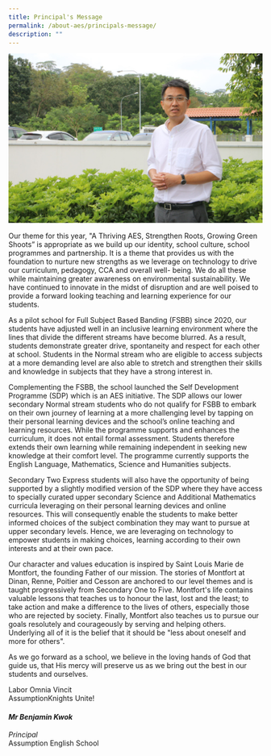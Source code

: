 ```yaml
---
title: Principal's Message
permalink: /about-aes/principals-message/
description: ""
---
```

![Mr Benjamin Kwok, Principal, Assumption English School](/images/Mr%20Benjamin%20Kwok.jpeg)

Our theme for this year, "A Thriving AES, Strengthen Roots, Growing Green Shoots” is appropriate as we build up our identity, school culture, school programmes and partnership. It is a theme that provides us with the foundation to nurture new strengths as we leverage on technology to drive our curriculum, pedagogy, CCA and overall well- being. We do all these while maintaining greater awareness on environmental sustainability. We have continued to innovate in the midst of disruption and are well poised to provide a forward looking teaching and learning experience for our students.  

As a pilot school for Full Subject Based Banding (FSBB) since 2020, our students have adjusted well in an inclusive learning environment where the lines that divide the different streams have become blurred. As a result, students demonstrate greater drive, spontaneity and respect for each other at school. Students in the Normal stream who are eligible to access subjects at a more demanding level are also able to stretch and strengthen their skills and knowledge in subjects that they have a strong interest in.  

Complementing the FSBB, the school launched the Self Development Programme (SDP) which is an AES initiative. The SDP allows our lower secondary Normal stream students who do not qualify for FSBB to embark on their own journey of learning at a more challenging level by tapping on their personal learning devices and the school’s online teaching and learning resources. While the programme supports and enhances the curriculum, it does not entail formal assessment. Students therefore extends their own learning while remaining independent in seeking new knowledge at their comfort level. The programme currently supports the English Language, Mathematics, Science and Humanities subjects.

Secondary Two Express students will also have the opportunity of being supported by a slightly modified version of the SDP where they have access to specially curated upper secondary Science and Additional Mathematics curricula leveraging on their personal learning devices and online resources. This will consequently enable the students to make better informed choices of the subject combination they may want to pursue at upper secondary levels. Hence, we are leveraging on technology to empower students in making choices, learning according to their own interests and at their own pace.

Our character and values education is inspired by Saint Louis Marie de Montfort, the founding Father of our mission. The stories of Montfort at Dinan, Renne, Poitier and Cesson are anchored to our level themes and is taught progressively from Secondary One to Five. Montfort's life contains valuable lessons that teaches us to honour the last, lost and the least; to take action and make a difference to the lives of others, especially those who are rejected by society. Finally, Montfort also teaches us to pursue our goals resolutely and courageously by serving and helping others. Underlying all of it is the belief that it should be "less about oneself and more for others".

As we go forward as a school, we believe in the loving hands of God that guide us, that His mercy will preserve us as we bring out the best in our students and ourselves.

Labor Omnia Vincit <br>
AssumptionKnights Unite!

  
<h4><em>Mr Benjamin Kwok</em></h4>

_Principal_ <br>
Assumption English School